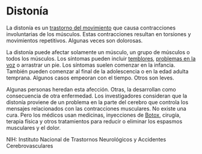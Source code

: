 Distonía
========


La distonía es un [trastorno del movimiento](https://medlineplus.gov/spanish/movementdisorders.html) que causa contracciones involuntarias de los músculos. Estas contracciones resultan en torsiones y movimientos repetitivos. Algunas veces son dolorosas.


La distonía puede afectar solamente un músculo, un grupo de músculos o todos los músculos. Los síntomas pueden incluir [temblores](https://medlineplus.gov/spanish/tremor.html), [problemas en la voz](https://medlineplus.gov/spanish/voicedisorders.html) o arrastrar un pie. Los síntomas suelen comenzar en la infancia. También pueden comenzar al final de la adolescencia o en la edad adulta temprana. Algunos casos empeoran con el tiempo. Otros son leves.


Algunas personas heredan esta afección. Otras, la desarrollan como consecuencia de otra enfermedad. Los investigadores consideran que la distonía proviene de un problema en la parte del cerebro que controla los mensajes relacionados con las contracciones musculares. No existe una cura. Pero los médicos usan medicinas, inyecciones de [Botox](https://medlineplus.gov/spanish/botox.html), cirugía, terapia física y otros tratamientos para reducir o eliminar los espasmos musculares y el dolor. 


NIH: Instituto Nacional de Trastornos Neurológicos y Accidentes Cerebrovasculares

